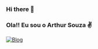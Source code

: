 ### Hi there 👋

### Ola!! Eu sou o Arthur Souza ✌️

[![Blog](https://img.shields.io/badge/LinkedIn-0077B5?style=for-the-badge&logo=linkedin&logoColor=white)](https://https://www.linkedin.com/in/arthur-souza-7ba6bb225)
